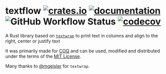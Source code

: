 # textflow [![crates.io](https://img.shields.io/crates/v/textflow)](https://crates.io/crates/textflow) [![documentation](https://shields.io/docsrs/textflow)](https://docs.rs/textflow) ![GitHub Workflow Status](https://img.shields.io/github/workflow/status/louisdevie/textflow/Rust?label=tests&logo=github) [![codecov](https://codecov.io/gh/louisdevie/textflow/branch/main/graph/badge.svg?token=W6HOGHFQ3G)](https://codecov.io/gh/louisdevie/textflow)
A Rust library based on [`textwrap`](https://crates.io/crates/textwrap) to print text in columns and align to the right, center or justify text

It was primarily made for [COQ](https://github.com/projet-lpf/coq) and can be used, modified and distributed under the terms of the [MIT License](LICENSE).

Many thanks to [@mgeisler](https://github.com/mgeisler) for `textwrap`.
